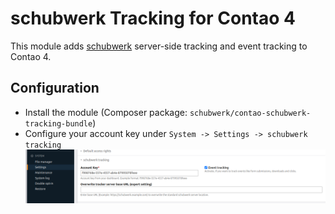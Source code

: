 # schubwerk Tracking for Contao 4

This module adds [schubwerk](https://www.schubwerk.de/) server-side tracking and event tracking to Contao 4.

## Configuration

* Install the module (Composer package: `schubwerk/contao-schubwerk-tracking-bundle`)
* Configure your account key under `System -> Settings -> schubwerk tracking`
  ![Config](doc/config.png)
